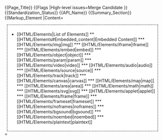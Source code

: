 {{Page_Title}}
{{Flags
|High-level issues=Merge Candidate
}}
{{Standardization_Status}}
{{API_Name}}
{{Summary_Section}}
{{Markup_Element
|Content=

<div style='float: right;background: white;border:1px dashed black;padding: 1ex;margin-left: 1ex;'>

* [[HTML/Elements|List of Elements]]
** [[HTML/Elements#Embedded_content|Embedded Content]]
*** [[HTML/Elements/img|img]]
*** [[HTML/Elements/iframe|iframe]]
*** [[HTML/Elements/embed|embed]]
*** [[HTML/Elements/object|object]]
*** [[HTML/Elements/param|param]]
*** [[HTML/Elements/video|video]]
*** [[HTML/Elements/audio|audio]]
*** [[HTML/Elements/source|source]]
*** [[HTML/Elements/track|track]]
*** [[HTML/Elements/canvas|canvas]]
*** [[HTML/Elements/map|map]]
*** [[HTML/Elements/area|area]]
*** [[HTML/Elements/math|math]]
*** [[HTML/Elements/svg|svg]]
*** [[HTML/Elements/applet|applet]]
*** [[HTML/Elements/frame|frame]]
*** [[HTML/Elements/frameset|frameset]]
*** [[HTML/Elements/noframes|noframes]]
*** [[HTML/Elements/bgsound|bgsound]]
*** [[HTML/Elements/noembed|noembed]]
*** [[HTML/Elements/plaintext|plaintext]]

</div>

= <noembed> =

== HTML Reference ==

The <noembed> element is a non-standard element.

HTML5 classifies it as a [http://www.w3.org/TR/html5/obsolete.html#obsolete non-conforming feature].

== Examples ==

No, really. don't use it.

[[Category:HTML]]
[[Category:HTMLElement]]

}}
{{Examples_Section
|Not_required=No
|Examples=
}}
{{Notes_Section}}
{{Related_Specifications_Section
|Specifications=
}}
{{Compatibility_Section
|Not_required=No
|Desktop_rows=
|Mobile_rows=
|Notes_rows=
}}
{{See_Also_Section}}
{{Topics|HTML}}
{{External_Attribution
|Is_CC-BY-SA=No
|MDN_link=
|MSDN_link=
|HTML5Rocks_link=
}}